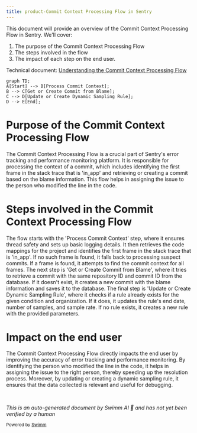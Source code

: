 ```yaml
---
title: product-Commit Context Processing Flow in Sentry
---
```

This document will provide an overview of the Commit Context Processing Flow in Sentry. We'll cover:

1. The purpose of the Commit Context Processing Flow
2. The steps involved in the flow
3. The impact of each step on the end user.

Technical document: <SwmLink doc-title="Understanding the Commit Context Processing Flow">[Understanding the Commit Context Processing Flow](/.swm/understanding-the-commit-context-processing-flow.snolhfce.sw.md)</SwmLink>

```mermaid
graph TD;
A[Start] --> B[Process Commit Context];
B --> C[Get or Create Commit from Blame];
C --> D[Update or Create Dynamic Sampling Rule];
D --> E[End];
```

# Purpose of the Commit Context Processing Flow

The Commit Context Processing Flow is a crucial part of Sentry's error tracking and performance monitoring platform. It is responsible for processing the context of a commit, which includes identifying the first frame in the stack trace that is 'in_app' and retrieving or creating a commit based on the blame information. This flow helps in assigning the issue to the person who modified the line in the code.

# Steps involved in the Commit Context Processing Flow

The flow starts with the 'Process Commit Context' step, where it ensures thread safety and sets up basic logging details. It then retrieves the code mappings for the project and identifies the first frame in the stack trace that is 'in_app'. If no such frame is found, it falls back to processing suspect commits. If a frame is found, it attempts to find the commit context for all frames. The next step is 'Get or Create Commit from Blame', where it tries to retrieve a commit with the same repository ID and commit ID from the database. If it doesn't exist, it creates a new commit with the blame information and saves it to the database. The final step is 'Update or Create Dynamic Sampling Rule', where it checks if a rule already exists for the given condition and organization. If it does, it updates the rule's end date, number of samples, and sample rate. If no rule exists, it creates a new rule with the provided parameters.

# Impact on the end user

The Commit Context Processing Flow directly impacts the end user by improving the accuracy of error tracking and performance monitoring. By identifying the person who modified the line in the code, it helps in assigning the issue to the right person, thereby speeding up the resolution process. Moreover, by updating or creating a dynamic sampling rule, it ensures that the data collected is relevant and useful for debugging.

&nbsp;

*This is an auto-generated document by Swimm AI 🌊 and has not yet been verified by a human*

<SwmMeta version="3.0.0" repo-id="Z2l0aHViJTNBJTNBc2VudHJ5LWRlbW8lM0ElM0FTd2ltbS1EZW1v" repo-name="sentry-demo" doc-type="product-flows"><sup>Powered by [Swimm](/)</sup></SwmMeta>
